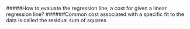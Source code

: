 #####How to evaluate the regression line, a cost for given a linear regression line?
######Common cost associated with a specific fit to the data is called the residual sum of squares
